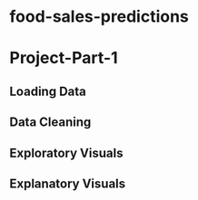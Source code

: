 # food-sales-predictions

# Project-Part-1

## Loading Data

## Data Cleaning

## Exploratory Visuals

## Explanatory Visuals
